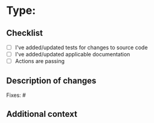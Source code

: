 # Type: <!-- Bug Fix|Chore|Feature|Documentation  -->

## Checklist

- [ ] I've added/updated tests for changes to source code
- [ ] I've added/updated applicable documentation
- [ ] Actions are passing

## Description of changes

<!--
  Give an overview of what changes you made and why. Your PR will be closed if this is not filled out.
  If this is a bug fix, make sure there is an open and active issue, that you link below.
-->

Fixes: #

## Additional context

<!--
  Let us know if you have any questions, suggestion for focus of review, or any other context/information
  that may be useful to a potential reviewer or someone who visits this change in the future.
-->
